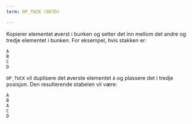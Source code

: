 ```yaml
---
term: OP_TUCK (0X7D)

---
```

Kopierer elementet øverst i bunken og setter det inn mellom det andre og tredje elementet i bunken. For eksempel, hvis stakken er:

```text
A
B
C
D
```

`OP_TUCK` vil duplisere det øverste elementet `A` og plassere det i tredje posisjon. Den resulterende stabelen vil være:

```text
A
B
A
C
D
```